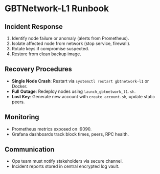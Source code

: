 # GBTNetwork-L1 Runbook

## Incident Response
1. Identify node failure or anomaly (alerts from Prometheus).
2. Isolate affected node from network (stop service, firewall).
3. Rotate keys if compromise suspected.
4. Restore from clean backup image.

## Recovery Procedures
- **Single Node Crash**: Restart via `systemctl restart gbtnetwork-l1` or Docker.
- **Full Outage**: Redeploy nodes using `launch_gbtnetwork_l1.sh`.
- **Lost Key**: Generate new account with `create_account.sh`, update static peers.

## Monitoring
- Prometheus metrics exposed on :9090.
- Grafana dashboards track block times, peers, RPC health.

## Communication
- Ops team must notify stakeholders via secure channel.
- Incident reports stored in central encrypted log vault.
